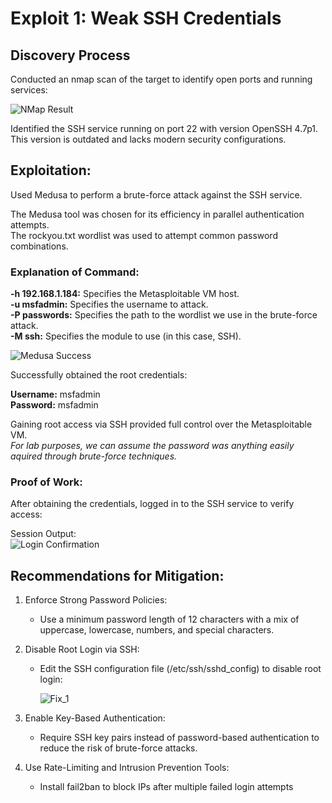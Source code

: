 # **Exploit 1: Weak SSH Credentials**

## **Discovery Process**                                                            
Conducted an nmap scan of the target to identify open ports and running services:

![NMap Result](https://github.com/user-attachments/assets/b3075a08-f803-4d81-94ae-9ac11b7a4405)

Identified the SSH service running on port 22 with version OpenSSH 4.7p1.                                                             
This version is outdated and lacks modern security configurations.

## **Exploitation:**                                                            
Used Medusa to perform a brute-force attack against the SSH service.

The Medusa tool was chosen for its efficiency in parallel authentication attempts.                                                            
The rockyou.txt wordlist was used to attempt common password combinations.

### Explanation of Command:                                                            

__-h 192.168.1.184:__ Specifies the Metasploitable VM host.                                                            
__-u msfadmin:__ Specifies the username to attack.                                                            
__-P passwords:__ Specifies the path to the wordlist we use in the brute-force attack.                                                            
__-M ssh:__ Specifies the module to use (in this case, SSH).                                                            

![Medusa Success](https://github.com/user-attachments/assets/66808c99-9de2-4e7d-827d-22a4fcf1051e)

Successfully obtained the root credentials:

__Username:__ msfadmin                                                            
__Password:__ msfadmin                                                            

Gaining root access via SSH provided full control over the Metasploitable VM.                                                            
*For lab purposes, we can assume the password was anything easily aquired through brute-force techniques.*

### Proof of Work:                                                            
After obtaining the credentials, logged in to the SSH service to verify access:

Session Output:                                                            
![Login Confirmation](https://github.com/user-attachments/assets/94b44fa8-34ca-4001-bd52-508f73288d31)

## **Recommendations for Mitigation:**                                                            

1. Enforce Strong Password Policies:                                                            
    - Use a minimum password length of 12 characters with a mix of uppercase, lowercase, numbers, and special characters.

2. Disable Root Login via SSH:                                                            
    - Edit the SSH configuration file (/etc/ssh/sshd_config) to disable root login:

      ![Fix_1](https://github.com/user-attachments/assets/68dfe960-199a-4232-b470-afb093032080)

3. Enable Key-Based Authentication:                                                            
    - Require SSH key pairs instead of password-based authentication to reduce the risk of brute-force attacks.

4. Use Rate-Limiting and Intrusion Prevention Tools:                                                            
    - Install fail2ban to block IPs after multiple failed login attempts
